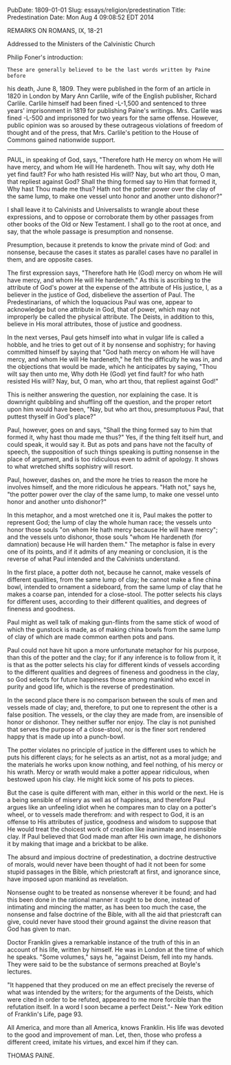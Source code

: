 PubDate: 1809-01-01
Slug: essays/religion/predestination
Title: Predestination
Date: Mon Aug  4 09:08:52 EDT 2014

   REMARKS ON ROMANS, IX, 18-21

   Addressed to the Ministers of the Calvinistic Church

   Philip Foner's introduction:

    These are generally believed to be the last words written by Paine before
   his death, June 8, 1809. They were published in the form of an article in
   1820 in London by Mary Ann Carlile, wife of the English publisher, Richard
   Carlile. Carlile himself had been fined -L-1,500 and sentenced to three
   years' imprisonment in 1819 for publishing Paine's writings. Mrs. Carlile
   was fined -L-500 and imprisoned for two years for the same offense.
   However, public opinion was so aroused by these outrageous violations of
   freedom of thought and of the press, that Mrs. Carlile's petition to the
   House of Commons gained nationwide support.

   ***

    

   PAUL, in speaking of God, says, "Therefore hath He mercy on whom He will
   have mercy, and whom He will He hardeneth. Thou wilt say, why doth He yet
   find fault? For who hath resisted His will? Nay, but who art thou, O man,
   that repliest against God? Shall the thing formed say to Him that formed
   it, Why hast Thou made me thus? Hath not the potter power over the clay of
   the same lump, to make one vessel unto honor and another unto dishonor?"

   I shall leave it to Calvinists and Universalists to wrangle about these
   expressions, and to oppose or corroborate them by other passages from
   other books of the Old or New Testament. I shall go to the root at once,
   and say, that the whole passage is presumption and nonsense.

   Presumption, because it pretends to know the private mind of God: and
   nonsense, because the cases it states as parallel cases have no parallel
   in them, and are opposite cases.

   The first expression says, "Therefore hath He (God) mercy on whom He will
   have mercy, and whom He will He hardeneth." As this is ascribing to the
   attribute of God's power at the expense of the attribute of His justice,
   I, as a believer in the justice of God, disbelieve the assertion of Paul.
   The Predestinarians, of which the loquacious Paul was one, appear to
   acknowledge but one attribute in God, that of power, which may not
   improperly be called the physical attribute. The Deists, in addition to
   this, believe in His moral attributes, those of justice and goodness.

   In the next verses, Paul gets himself into what in vulgar life is called a
   hobble, and he tries to get out of it by nonsense and sophistry; for
   having committed himself by saying that "God hath mercy on whom He will
   have mercy, and whom He will He hardeneth," he felt the difficulty he was
   in, and the objections that would be made, which he anticipates by saying,
   "Thou wilt say then unto me, Why doth He (God) yet find fault? for who
   hath resisted His will? Nay, but, O man, who art thou, that repliest
   against God!"

   This is neither answering the question, nor explaining the case. It is
   downright quibbling and shuffling off the question, and the proper retort
   upon him would have been, "Nay, but who art thou, presumptuous Paul, that
   puttest thyself in God's place?"

   Paul, however, goes on and says, "Shall the thing formed say to him that
   formed it, why hast thou made me thus?" Yes, if the thing felt itself
   hurt, and could speak, it would say it. But as pots and pans have not the
   faculty of speech, the supposition of such things speaking is putting
   nonsense in the place of argument, and is too ridiculous even to admit of
   apology. It shows to what wretched shifts sophistry will resort.

   Paul, however, dashes on, and the more he tries to reason the more he
   involves himself, and the more ridiculous he appears. "Hath not," says he,
   "the potter power over the clay of the same lump, to make one vessel unto
   honor and another unto dishonor?"

   In this metaphor, and a most wretched one it is, Paul makes the potter to
   represent God; the lump of clay the whole human race; the vessels unto
   honor those souls "on whom He hath mercy because He will have mercy"; and
   the vessels unto dishonor, those souls "whom He hardeneth (for damnation)
   because He will harden them." The metaphor is false in every one of its
   points, and if it admits of any meaning or conclusion, it is the reverse
   of what Paul intended and the Calvinists understand.

   In the first place, a potter doth not, because he cannot, make vessels of
   different qualities, from the same lump of clay; he cannot make a fine
   china bowl, intended to ornament a sideboard, from the same lump of clay
   that he makes a coarse pan, intended for a close-stool. The potter selects
   his clays for different uses, according to their different qualities, and
   degrees of fineness and goodness.

   Paul might as well talk of making gun-flints from the same stick of wood
   of which the gunstock is made, as of making china bowls from the same lump
   of clay of which are made common earthen pots and pans.

   Paul could not have hit upon a more unfortunate metaphor for his purpose,
   than this of the potter and the clay; for if any inference is to follow
   from it, it is that as the potter selects his clay for different kinds of
   vessels according to the different qualities and degrees of fineness and
   goodness in the clay, so God selects for future happiness those among
   mankind who excel in purity and good life, which is the reverse of
   predestination.

   In the second place there is no comparison between the souls of men and
   vessels made of clay; and, therefore, to put one to represent the other is
   a false position. The vessels, or the clay they are made from, are
   insensible of honor or dishonor. They neither suffer nor enjoy. The clay
   is not punished that serves the purpose of a close-stool, nor is the finer
   sort rendered happy that is made up into a punch-bowl.

   The potter violates no principle of justice in the different uses to which
   he puts his different clays; for he selects as an artist, not as a moral
   judge; and the materials he works upon know nothing, and feel nothing, of
   his mercy or his wrath. Mercy or wrath would make a potter appear
   ridiculous, when bestowed upon his clay. He might kick some of his pots to
   pieces.

   But the case is quite different with man, either in this world or the
   next. He is a being sensible of misery as well as of happiness, and
   therefore Paul argues like an unfeeling idiot when he compares man to clay
   on a potter's wheel, or to vessels made therefrom: and with respect to
   God, it is an offense to His attributes of justice, goodness and wisdom to
   suppose that He would treat the choicest work of creation like inanimate
   and insensible clay. If Paul believed that God made man after His own
   image, he dishonors it by making that image and a brickbat to be alike.

   The absurd and impious doctrine of predestination, a doctrine destructive
   of morals, would never have been thought of had it not been for some
   stupid passages in the Bible, which priestcraft at first, and ignorance
   since, have imposed upon mankind as revelation.

   Nonsense ought to be treated as nonsense wherever it be found; and had
   this been done in the rational manner it ought to be done, instead of
   intimating and mincing the matter, as has been too much the case, the
   nonsense and false doctrine of the Bible, with all the aid that
   priestcraft can give, could never have stood their ground against the
   divine reason that God has given to man.

   Doctor Franklin gives a remarkable instance of the truth of this in an
   account of his life, written by himself. He was in London at the time of
   which he speaks. "Some volumes," says he, "against Deism, fell into my
   hands. They were said to be the substance of sermons preached at Boyle's
   lectures.

   "It happened that they produced on me an effect precisely the reverse of
   what was intended by the writers; for the arguments of the Deists, which
   were cited in order to be refuted, appeared to me more forcible than the
   refutation itself. In a word I soon became a perfect Deist."- New York
   edition of Franklin's Life, page 93.

   All America, and more than all America, knows Franklin. His life was
   devoted to the good and improvement of man. Let, then, those who profess a
   different creed, imitate his virtues, and excel him if they can.

   THOMAS PAINE.

    
